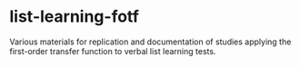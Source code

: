 # list-learning-fotf
Various materials for replication and documentation of studies applying the first-order transfer function to verbal list learning tests.
